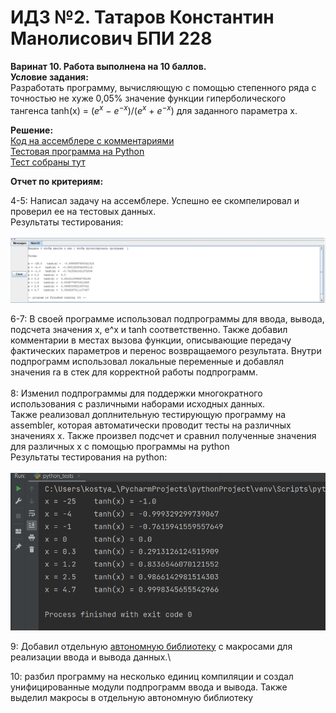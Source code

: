 # ИДЗ №2. Татаров Константин Манолисович БПИ 228
**Варинат 10. Работа выполнена на 10 баллов.\
Условие задания:**\
Разработать программу, вычисляющую с помощью степенного
ряда с точностью не хуже 0,05% значение функции гиперболического тангенса tanh(x) = ($e^{x}$ − $e^{−x}$)/($e^{x}$ + $e^{−x}$) для заданного параметра x.

**Решение:**\
[Код на ассемблере с комментариями](https://github.com/kkkkkostya/IDZ2_ABC/tree/d8a7f76d2475c282c07c3d0477f39f4ccc9361a3/Assembler%20code)\
[Тестовая программа на Python](https://github.com/kkkkkostya/IDZ2_ABC/blob/dc3924cffe01536f5709c521da26135d72d3b7cf/python_tests.py)\
[Тест собраны тут](https://github.com/kkkkkostya/IDZ2_ABC/tree/aca2ecf9cbaa613ef26a774db299f27ed4a10e32/tests)

**Отчет по критериям:**

4-5: Написал задачу на ассемблере. Успешно ее скомпелировал и проверил ее на тестовых данных.\
Результаты тестирования:\
\
![Результаты тестирования:](https://github.com/kkkkkostya/IDZ2_ABC/blob/aca2ecf9cbaa613ef26a774db299f27ed4a10e32/tests/res_tests.png)

6-7: В своей программе использовал подпрограммы для ввода, вывода, подсчета значения x, e^x и tanh соответственно. Также добавил комментарии в местах вызова функции, описывающие
передачу фактических параметров и перенос возвращаемого результата. Внутри подпрограмм использовал локальные переменные и добавлял значения ra в стек для корректной работы подпрограмм.\
\
8: Изменил подпрограммы для поддержки многократного использования с различными наборами исходных данных.\
Также реализовал доплнительную тестирующую программу на assembler, которая автоматически проводит тесты на различных значениях x. Также произвел подсчет и сравнил полученные значения для различных x с помощью программы на python\
Результаты тестирования на python:\
\
![Результаты тестирования:](https://github.com/kkkkkostya/IDZ2_ABC/blob/aca2ecf9cbaa613ef26a774db299f27ed4a10e32/tests/res_python_tests.png)

9: Добавил отдельную [автономную библиотеку](https://github.com/kkkkkostya/IDZ2_ABC/blob/aca2ecf9cbaa613ef26a774db299f27ed4a10e32/Assembler%20code/macrlib.asm) с макросами для реализации ввода и вывода данных.\

10: разбил программу на несколько единиц компиляции и создал унифицированные модули подпрограмм ввода и вывода. Также выделил макросы в отдельную автономную библиотеку

